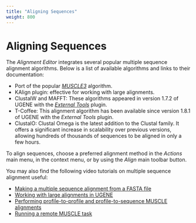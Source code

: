 ```yaml
---
title: "Aligning Sequences"
weight: 800
---
```


# Aligning Sequences

The _Alignment Editor_ integrates several popular multiple sequence alignment algorithms. Below is a list of available algorithms and links to their documentation:

*   Port of the popular [_MUSCLE3_](../../extensions/umuscle/muscle-aligning) algorithm.
*   KAlign plugin: effective for working with large alignments.
*   ClustalW and MAFFT: These algorithms appeared in version 1.7.2 of UGENE with the [_External Tools_](external-tools-plugin.md) plugin.
*   T-Coffee: This alignment algorithm has been available since version 1.8.1 of UGENE with the _External Tools_ plugin.
*   ClustalO: Clustal Omega is the latest addition to the Clustal family. It offers a significant increase in scalability over previous versions, allowing hundreds of thousands of sequences to be aligned in only a few hours.

To align sequences, choose a preferred alignment method in the _Actions_ main menu, in the context menu, or by using the _Align_ main toolbar button.

You may also find the following video tutorials on multiple sequence alignment useful:

*   [Making a multiple sequence alignment from a FASTA file](http://www.youtube.com/watch?v=2pZszPGKnT8)
*   [Working with large alignments in UGENE](http://www.youtube.com/watch?v=npN1mZoK4lE)
*   [Performing profile-to-profile and profile-to-sequence MUSCLE alignments](http://www.youtube.com/watch?v=AYECTzDuibg)
*   [Running a remote MUSCLE task](http://www.youtube.com/watch?v=FmSsKqpT9bE)